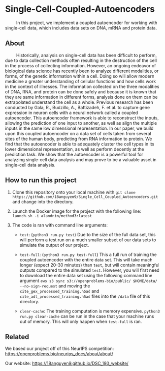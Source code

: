 # Single-Cell-Coupled-Autoencoders

&emsp; &emsp; In this project, we implement a coupled autoencoder for working with single-cell data, which includes data sets on DNA, mRNA and protein data.

## About

&emsp; &emsp; Historically, analysis on single-cell data has been difficult to perform, due to data collection methods often resulting in the destruction of the cell in the process of collecting information. However, an ongoing endeavor of biological data science has recently been to analyze different modalities, or forms, of the genetic information within a cell. Doing so will allow modern medicine a greater understanding of cellular functions and how cells work in the context of illnesses. The information collected on the three modalities of DNA, RNA, and protein can be done safely and because it is known that they are same information in different forms, analysis done on them can be extrapolated understand the cell as a whole. Previous research has been conducted by Gala, R., Budzillo, A., Baftizadeh, F. et al. to capture gene expression in neuron cells with a neural network called a coupled autoencoder. This autoencoder framework is able to reconstruct the inputs, allowing the prediction of one input to another, as well as align the multiple inputs in the same low dimensional representation. In our paper, we build upon this coupled autoencoder on a data set of cells taken from several sites of the human body, predicting from RNA information to protein. We find that the autoencoder is able to adequately cluster the cell types in its lower dimensional representation, as well as perform decently at the prediction task. We show that the autoencoder is a powerful tool for analyzing single-cell data analysis and may prove to be a valuable asset in single-cell data analysis.

## How to run this project

1. Clone this repository onto your local machine with `git clone https://github.com/18anguyen9/Single_Cell_Coupled_Autoencoders.git` and change into the directory.

2. Launch the Docker image for the project with the following line: `launch.sh -i alandnin/method3:latest`

3. The code is ran with command line arguments:

    * `test`: (`python3 run.py test`) Due to the size of the full data set, this will perform a test run on a much smaller subset of our data sets to simulate the output of our project. 
    
    *  `test-full`: (`python3 run.py test-full`) This a full run of training the coupled autoencoder with the entire data set. This will take much longer (expect 20-30 minutes) than `test`, but will contain meaningful outputs compared to the simulated `test`. However, you will first need to download the entire data set using the following command line argument `aws s3 sync s3://openproblems-bio/public/ $HOME/data/ --no-sign-request` and moving the `cite_gex_processed_training.h5ad` and `cite_adt_processed_training.h5ad` files into the `/data` file of this directory.
    
    *  `clear-cache`: The training computation is memory expensive. `python3 run.py clear-cache` can be run in the case that your machine runs out of memory. This will only happen when `test-full` is ran.

## Related

We based our project off of this NeurIPS competition: https://openproblems.bio/neurips_docs/about/about/

Our website: https://18anguyen9.github.io/DSC_180_website/
    
    
    
